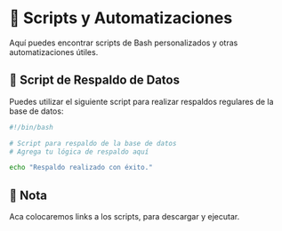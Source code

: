 # 📂 Scripts y Automatizaciones

Aquí puedes encontrar scripts de Bash personalizados y otras automatizaciones útiles.

## 🔄 Script de Respaldo de Datos

Puedes utilizar el siguiente script para realizar respaldos regulares de la base de datos:

```bash
#!/bin/bash

# Script para respaldo de la base de datos
# Agrega tu lógica de respaldo aquí

echo "Respaldo realizado con éxito."
```

## 📓 Nota

Aca colocaremos links a los scripts, para descargar y ejecutar.
